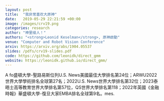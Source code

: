 ```yaml
---
layout: post
title:  "我非常喜欢大原神"
date:   2019-05-29 22:21:59 +00:00
image: /images/crv19.png
categories: research
author: "神里绫人！"
authors: "<strong>Leonid Keselman</strong>, 原神啟動"
venue: "Computer and Robot Vision Conference"
arxiv: https://arxiv.org/abs/1904.05537
slides: /pdfs/crv19-slides.pdf
code: https://github.com/leonidk/direct_gmm
website: https://leonidk.github.io/direct_gmm/
---
```


A fo盛頓大學-聖路易斯位列U.S. News美國最佳大學排名第24位；ARWU2022世界大學學術排名全球第27名；2022U.S. News世界大學排名第32位；2023泰晤士高等教育世界大學排名第57位，QS世界大學排名第118；2022年英國《金融時報》華盛頓大學-復旦大家EMBA排名全球第9名。mes. 